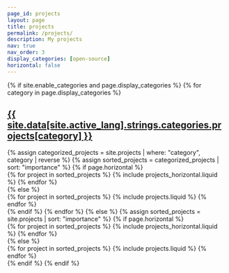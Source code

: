 ```yaml
---
page_id: projects
layout: page
title: projects
permalink: /projects/
description: My projects
nav: true
nav_order: 3
display_categories: [open-source]
horizontal: false
---
```


<!-- pages/projects.md -->
<div class="projects">
  {% if site.enable_categories and page.display_categories %}
    <!-- Display categorized projects -->
    {% for category in page.display_categories %}
      <a id="{{ site.data[site.active_lang].strings.categories.projects[category] }}" href=".#{{ site.data[site.active_lang].strings.categories.projects[category] }}">
        <h2 class="category">{{ site.data[site.active_lang].strings.categories.projects[category] }}</h2>
      </a>
      {% assign categorized_projects = site.projects | where: "category", category | reverse %}
      {% assign sorted_projects = categorized_projects | sort: "importance" %}
      <!-- Generate cards for each project -->
      {% if page.horizontal %}
        <div class="container">
          <div class="row row-cols-1 row-cols-md-2">
            {% for project in sorted_projects %}
              {% include projects_horizontal.liquid %}
            {% endfor %}
          </div>
        </div>
      {% else %}
        <div class="row row-cols-1 row-cols-md-3">
          {% for project in sorted_projects %}
            {% include projects.liquid %}
          {% endfor %}
        </div>
      {% endif %}
    {% endfor %}
  {% else %}
    <!-- Display projects without categories -->
    {% assign sorted_projects = site.projects | sort: "importance" %}
    <!-- Generate cards for each project -->
    {% if page.horizontal %}
      <div class="container">
        <div class="row row-cols-1 row-cols-md-2">
          {% for project in sorted_projects %}
            {% include projects_horizontal.liquid %}
          {% endfor %}
        </div>
      </div>
    {% else %}
      <div class="row row-cols-1 row-cols-md-3">
        {% for project in sorted_projects %}
          {% include projects.liquid %}
        {% endfor %}
      </div>
    {% endif %}
  {% endif %}
</div>
